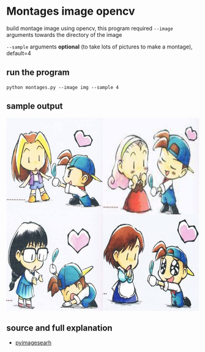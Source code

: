 # Montages image opencv

build montage image using opencv, this program required `--image` arguments towards the directory of the image

`--sample` arguments __optional__ (to take lots of pictures to make a montage), default=4

## run the program

```
python montages.py --image img --sample 4
```

## sample output

![motage_image](output-365.jpg)

## source and full explanation

- [pyimagesearh](https://www.pyimagesearch.com/2017/05/29/montages-with-opencv/)
